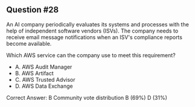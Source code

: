## Question #28

An AI company periodically evaluates its systems and processes with the help of independent software vendors (ISVs). The company needs to receive email message notifications when an ISV's compliance reports become available.

Which AWS service can the company use to meet this requirement?

- A. AWS Audit Manager
- B. AWS Artifact
- C. AWS Trusted Advisor
- D. AWS Data Exchange 

Correct Answer: 
B Community vote distribution B (69%) D (31%)
